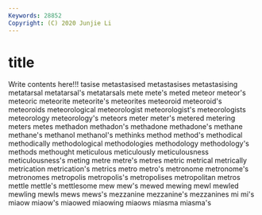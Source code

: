 ```yaml
---
Keywords: 28852
Copyright: (C) 2020 Junjie Li
---
```


# title

Write contents here!!!
tasise
metastasised 
metastasises 
metastasising 
metatarsal 
metatarsal's 
metatarsals 
mete 
mete's 
meted 
meteor
meteor's 
meteoric 
meteorite 
meteorite's 
meteorites 
meteoroid 
meteoroid's 
meteoroids 
meteorological 
meteorologist
meteorologist's 
meteorologists 
meteorology 
meteorology's 
meteors 
meter 
meter's 
metered 
metering 
meters
metes 
methadon 
methadon's 
methadone 
methadone's 
methane 
methane's 
methanol 
methanol's 
methinks
method 
method's 
methodical 
methodically 
methodological 
methodologies 
methodology 
methodology's 
methods 
methought
meticulous 
meticulously 
meticulousness 
meticulousness's 
meting 
metre 
metre's 
metres 
metric 
metrical
metrically 
metrication 
metrication's 
metrics 
metro 
metro's 
metronome 
metronome's 
metronomes 
metropolis
metropolis's 
metropolises 
metropolitan 
metros 
mettle 
mettle's 
mettlesome 
mew 
mew's 
mewed
mewing 
mewl 
mewled 
mewling 
mewls 
mews 
mews's 
mezzanine 
mezzanine's 
mezzanines
mi 
mi's 
miaow 
miaow's 
miaowed 
miaowing 
miaows 
miasma 
miasma's 
